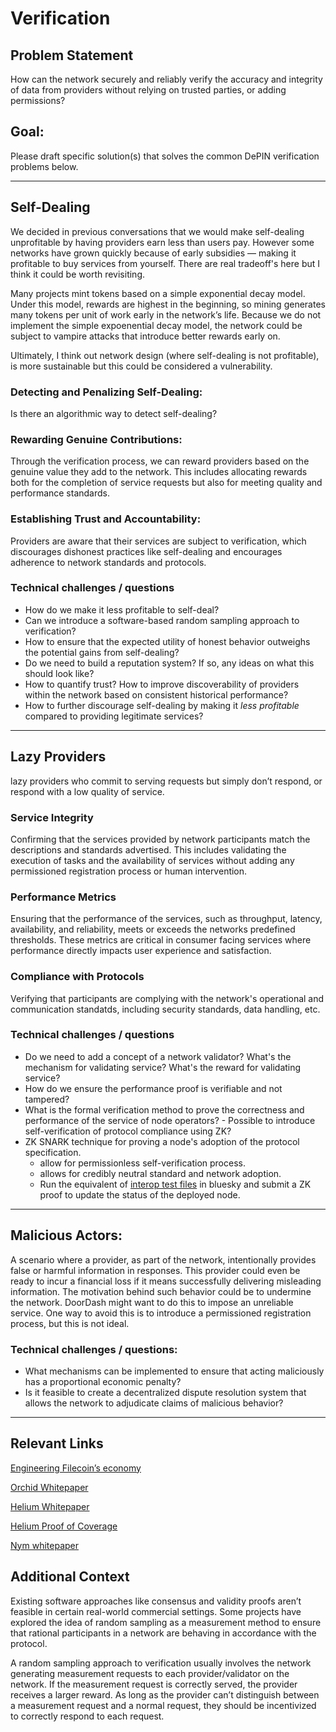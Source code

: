 # Verification

## Problem Statement
How can the network securely and reliably verify the accuracy and integrity of data from providers without relying on trusted parties, or adding permissions?

## Goal:
Please draft specific solution(s) that solves the common DePIN verification problems below.
___ 

## Self-Dealing
We decided in previous conversations that we would make self-dealing unprofitable by having providers earn less than users pay. However some networks have grown quickly because of early subsidies — making it profitable to buy services from yourself. There are real tradeoff's here but I think it could be worth revisiting. 

Many projects mint tokens based on a simple exponential decay model. Under this model, rewards are highest in the beginning, so mining generates many tokens per unit of work early in the networkʼs life. Because we do not implement the simple expoenential decay model, the network could be subject to vampire attacks that introduce better rewards early on.

Ultimately, I think out network design (where self-dealing is not profitable), is more sustainable but this could be considered a vulnerability.

### Detecting and Penalizing Self-Dealing: 
Is there an algorithmic way to detect self-dealing? 

### Rewarding Genuine Contributions: 
Through the verification process, we can reward providers based on the genuine value they add to the network. This includes allocating rewards both for the completion of service requests but also for meeting quality and performance standards. 

### Establishing Trust and Accountability: 
Providers are aware that their services are subject to verification, which discourages dishonest practices like self-dealing and encourages adherence to network standards and protocols.

### Technical challenges / questions
- How do we make it less profitable to self-deal? 
- Can we introduce a software-based random sampling approach to verification? 
- How to ensure that the expected utility of honest behavior outweighs the potential gains from self-dealing?
- Do we need to build a reputation system? If so, any ideas on what this should look like? 
- How to quantify trust? How to improve discoverability of providers within the network based on consistent historical performance? 
- How to further discourage self-dealing by making it *less profitable* compared to providing legitimate services?
___ 

## Lazy Providers
lazy providers who commit to serving requests but simply don’t respond, or respond with a low quality of service. 

### Service Integrity
Confirming that the services provided by network participants match the descriptions and standards advertised. This includes validating the execution of tasks and the availability of services without adding any permissioned registration process or human intervention.

### Performance Metrics
Ensuring that the performance of the services, such as throughput, latency, availability, and reliability, meets or exceeds the networks predefined thresholds. These metrics are critical in consumer facing services where performance directly impacts user experience and satisfaction. 

### Compliance with Protocols
Verifying that participants are complying with the network's operational and communication standatds, including security standards, data handling, etc.

### Technical challenges / questions
- Do we need to add a concept of a network validator? What's the mechanism for validating service? What's the reward for validating service?
- How do we ensure the performance proof is verifiable and not tampered? 
- What is the formal verification method to prove the correctness and performance of the service of node operators? - Possible to introduce self-verification of protocol compliance using ZK?
- ZK SNARK technique for proving a node's adoption of the protocol specification. 
    - allow for permissionless self-verification process.
    - allows for credibly neutral standard and network adoption.
    - Run the equivalent of  [interop test files](https://github.com/bluesky-social/atproto/tree/main/interop-test-files) in bluesky and submit a ZK proof to update the status of the deployed node. 

___

## Malicious Actors: 
A scenario where a provider, as part of the network, intentionally provides false or harmful information in responses. This provider could even be ready to incur a financial loss if it means successfully delivering misleading information. The motivation behind such behavior could be to undermine the network. DoorDash might want to do this to impose an unreliable service. One way to avoid this is to introduce a permissioned registration process, but this is not ideal.  

### Technical challenges / questions:
- What mechanisms can be implemented to ensure that acting maliciously has a proportional economic penalty? 
- Is it feasible to create a decentralized dispute resolution system that allows the network to adjudicate claims of malicious behavior?

___

## Relevant Links

[Engineering Filecoin’s economy](https://filecoin.io/2020-engineering-filecoins-economy-en.pdf)

[Orchid Whitepaper](https://www.orchid.com/whitepaper/english.pdf)

[Helium Whitepaper](http://whitepaper.helium.com/)

[Helium Proof of Coverage](https://docs.helium.com/iot/proof-of-coverage/)

[Nym whitepaper](https://nymtech.net/nym-whitepaper.pdf)

## Additional Context
Existing software approaches like consensus and validity proofs aren’t feasible in certain real-world commercial settings. Some projects have explored the idea of random sampling as a measurement method to ensure that rational participants in a network are behaving in accordance with the protocol.

A random sampling approach to verification usually involves the network generating measurement requests to each provider/validator on the network. If the measurement request is correctly served, the provider receives a larger reward. As long as the provider can’t distinguish between a measurement request and a normal request, they should be incentivized to correctly respond to each request.

